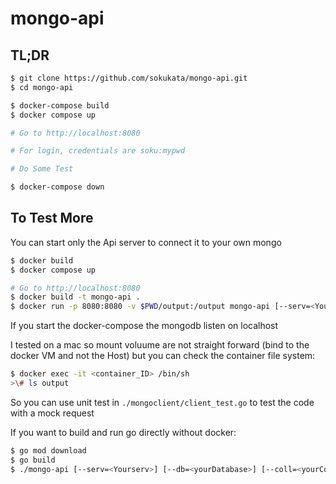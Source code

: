 # mongo-api

## TL;DR
```bash
$ git clone https://github.com/sokukata/mongo-api.git
$ cd mongo-api

$ docker-compose build
$ docker compose up

# Go to http://localhost:8080

# For login, credentials are soku:mypwd

# Do Some Test

$ docker-compose down
```

## To Test More

You can start only the Api server to connect it to your own mongo
```bash
$ docker build 
$ docker compose up

# Go to http://localhost:8080
$ docker build -t mongo-api .
$ docker run -p 8080:8080 -v $PWD/output:/output mongo-api [--serv=<Yourserv>] [--db=<yourDatabase>] [--coll=<yourCollection>]
```

If you start the docker-compose the mongodb listen on localhost

I tested on a mac so mount voluume are not straight forward (bind to the docker VM and not the Host) but you can check the container file system:
```bash
$ docker exec -it <container_ID> /bin/sh
>\# ls output
```

So you can use unit test in `./mongoclient/client_test.go` to test the code with a mock request 

If you want to build and run go directly without docker:
```bash
$ go mod download
$ go build
$ ./mongo-api [--serv=<Yourserv>] [--db=<yourDatabase>] [--coll=<yourCollection>]

```